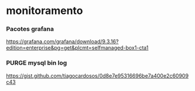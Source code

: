 # monitoramento

### Pacotes grafana
https://grafana.com/grafana/download/9.3.16?edition=enterprise&pg=get&plcmt=selfmanaged-box1-cta1


### PURGE mysql bin log
https://gist.github.com/tiagocardosos/0d8e7e95316696be7a400e2c60909c43
